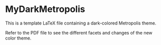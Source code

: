 # MyDarkMetropolis

This is a template LaTeX file containing a dark-colored Metropolis theme.

Refer to the PDF file to see the different facets and changes of the new color theme.
